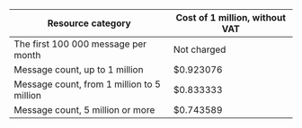 | Resource category | Cost of 1 million, without VAT |
| ----- | ----- |
| The first 100 000 message per month | Not charged |
| Message count, up to 1 million| $0.923076 |
| Message count, from 1 million to 5 million | $0.833333 |
| Message count, 5 million or more | $0.743589 |